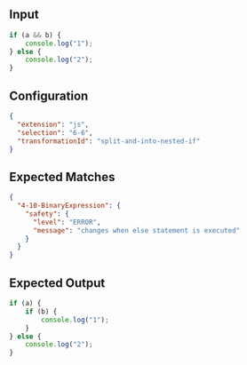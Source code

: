 
## Input
```javascript input
if (a && b) {
    console.log("1");
} else {
    console.log("2");
}
```

## Configuration
```json configuration
{
  "extension": "js",
  "selection": "6-6",
  "transformationId": "split-and-into-nested-if"
}
```

## Expected Matches
```json expected matches
{
  "4-10-BinaryExpression": {
    "safety": {
      "level": "ERROR",
      "message": "changes when else statement is executed"
    }
  }
}
```

## Expected Output
```javascript expected output
if (a) {
    if (b) {
        console.log("1");
    }
} else {
    console.log("2");
}
```
